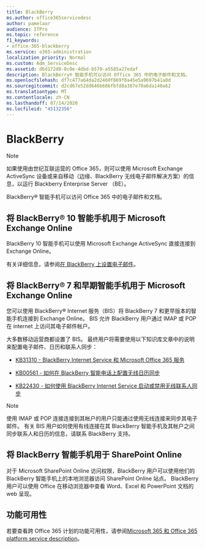 ```yaml
---
title: BlackBerry
ms.author: office365servicedesc
author: pamelaar
audience: ITPro
ms.topic: reference
f1_keywords:
- office-365-blackberry
ms.service: o365-administration
localization_priority: Normal
ms.custom: Adm_ServiceDesc
ms.assetid: d6d172d8-8c0e-4dbd-b570-a5585a27edaf
description: BlackBerry® 智能手机可以访问 Office 365 中的电子邮件和文档。
ms.openlocfilehash: df7c477a64da2d2460f869f8a45e5a9697b41a0d
ms.sourcegitcommit: d2cd67e52dd646b68bfbfd8a387e70a6da140a62
ms.translationtype: MT
ms.contentlocale: zh-CN
ms.lasthandoff: 07/14/2020
ms.locfileid: "45132356"
---
```

# <a name="blackberry"></a>BlackBerry

> [!NOTE]
> 如果使用由世纪互联运营的 Office 365，则可以使用 Microsoft Exchange ActiveSync 设备或来自移动（边缘、BlackBerry 无线电子邮件解决方案）的信息，以运行 Blackberry Enterprise Server （BE）。 
  
BlackBerry® 智能手机可以访问 Office 365 中的电子邮件和文档。
  
## <a name="blackberry-10-smartphones-with-microsoft-exchange-online"></a>将 BlackBerry® 10 智能手机用于 Microsoft Exchange Online

BlackBerry 10 智能手机可以使用 Microsoft Exchange ActiveSync 直接连接到 Exchange Online。
  
有关详细信息，请参阅[在 BlackBerry 上设置电子邮件](https://go.microsoft.com/fwlink/?linkid=863394)。
  
## <a name="blackberry-7-and-earlier-smartphones-with-microsoft-exchange-online"></a>将 BlackBerry® 7 和早期智能手机用于 Microsoft Exchange Online

您可以使用 BlackBerry® Internet 服务（BIS）将 BlackBerry 7 和更早版本的智能手机连接到 Exchange Online。 BIS 允许 BlackBerry 用户通过 IMAP 或 POP 在 internet 上访问其电子邮件帐户。
  
大多数移动运营商都设置了 BIS。 最终用户将需要使用以下知识库文章中的说明来配置电子邮件、日历和联系人同步：
  
- [KB31310 - BlackBerry Internet Service 和 Microsoft Office 365 服务](https://go.microsoft.com/fwlink/?LinkID=826158&amp;clcid=0x409)
    
- [KB00561 - 如何在 BlackBerry 智能电话上配置无线日历同步](https://go.microsoft.com/fwlink/?LinkID=826160&amp;clcid=0x409)
    
- [KB22430 - 如何使用 BlackBerry Internet Service 启动或禁用无线联系人同步](https://go.microsoft.com/fwlink/?LinkID=826161&amp;clcid=0x409)
    
> [!NOTE]
> 使用 IMAP 或 POP 连接连接到其帐户的用户只能通过使用无线连接来同步其电子邮件。 有关 BIS 用户如何使用有线连接在其 BlackBerry 智能手机及其帐户之间同步联系人和日历的信息，请联系 BlackBerry 支持。 
  
## <a name="blackberry-smartphones-with-sharepoint-online"></a>将 BlackBerry 智能手机用于 SharePoint Online

对于 Microsoft SharePoint Online 访问权限，BlackBerry 用户可以使用他们的 BlackBerry 智能手机上的本地浏览器访问 SharePoint Online 站点。 BlackBerry 用户可以使用 Office 在移动浏览器中查看 Word、Excel 和 PowerPoint 文档的 web 呈现。
  
## <a name="feature-availability"></a>功能可用性

若要查看跨 Office 365 计划的功能可用性，请参阅[Microsoft 365 和 Office 365 platform service description](office-365-platform-service-description.md)。
  